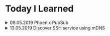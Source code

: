 # Today I Learned

<details>
<summary>09.05.2019 Phoenix PubSub</summary>
If you need a pubsub, to connect LiveViews for example just use YourAppWeb.Endpoint.

```elixir
YourAppWeb.Endpoint.subscribe("topic")
```

```elixir
YourAppWeb.Endpoint.broadcast("topic", "event", %{data: "data"})
```

```elixir
def handle_info(%{event: "event", topic: "topic", payload: payload}) do
  # Do whatever you want
end
```
</details>

<details>
<summary>13.05.2019 Discover SSH service using mDNS</summary>
To nake service discoverable we need following services registered:

```elixir
[
  # create domain for an ip
  %Mdns.Server.Service{domain: "somedomain.local", data: :ip, ttl: 450, type: :a},

  # make service discoverable
  %Mdns.Server.Service{domain: "_services._dns-sd._udp.local",data: "_ssh._tcp.local",ttl: 4500, type: :ptr},

  # register ssh service
  %Mdns.Server.Service{domain: "_ssh._tcp.local",data: "SOME NAME._ssh._tcp.local",ttl: 4500, type: :ptr},


  # point service to our domain and port (22)
  %Mdns.Server.Service{domain: "SOME NAME._ssh._tcp.local",data: {0,0,22, 'domain.local'},ttl: 4500,type: :srv},

  # empty txt service (some tools expext that)
  %Mdns.Server.Service{domain: "SOME NAME._ssh._tcp.local",data: [],ttl: 4500,type: :txt})
] |> Enum.each(&Mdns.Server.add_service/1)
```
</details>
